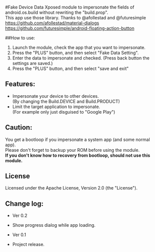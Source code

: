 #Fake Device Data
Xposed module to impersonate the fields of android.os.build without rewriting the "build.prop".  
This app use those library. Thanks to @afollestad and @futuresimple  
https://github.com/afollestad/material-dialogs  
https://github.com/futuresimple/android-floating-action-button  

##How to use:
1. Launch the module, check the app that you want to impersonate.
2. Press the "PLUS" button, and then select "Fake Data Setting".
3. Enter the data to impersonate and checked.
   (Press back button the settings are saved.)
4. Press the "PLUS" button, and then select "save and exit"

## Features:
* Impersonate your device to other devices.  
  (By changing the Build.DEVICE and Build.PRODUCT)
* Limit the target application to impersonate.  
  (For example only just disguised to "Google Play")

## Caution:
You get a bootloop if you impersonate a system app (and some normal app).    
Please don't forget to backup your ROM before using the module.  
**If you don't know how to recovery from bootloop, should not use this module.**

## License
Licensed under the Apache License, Version 2.0 (the "License").

## Change log:
* Ver 0.2
 - Show progress dialog while app loading.
 
* Ver 0.1
 - Project release.
